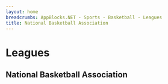```yaml
---
layout: home 
breadcrumbs: AppBlocks.NET - Sports - Basketball - Leagues
title: National Basketball Association
---
```

# Leagues

## National Basketball Association
